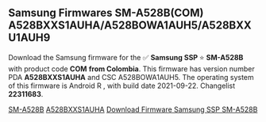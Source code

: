 <h2>Samsung Firmwares SM-A528B(COM) A528BXXS1AUHA/A528BOWA1AUH5/A528BXXU1AUH9</h2>
Download the Samsung firmware for the ✅ <strong>Samsung SSP </strong> ⭐ <strong>SM-A528B</strong> with product code <strong>COM</strong> <strong> from Colombia</strong>. This firmware has version number PDA <strong>A528BXXS1AUHA</strong> and CSC A528BOWA1AUH5. The operating system of this firmware is Android R , with build date 2021-09-22. Changelist <strong>22311683</strong>.


[SM-A528B](https://samfirm.shop/samsung/model/SM-A528B)
[A528BXXS1AUHA](https://samfirm.shop/samsung/pda/A528BXXS1AUHA)
[Download Firmware Samsung SSP SM-A528B](https://samfirm.shop/samsung/firmware/457634)
